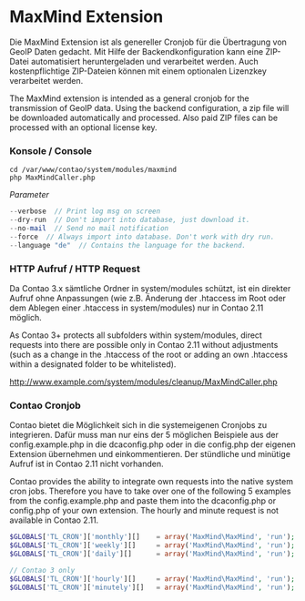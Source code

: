 MaxMind Extension
=================

Die MaxMind Extension ist als genereller Cronjob für die Übertragung von GeoIP Daten gedacht. Mit Hilfe der Backendkonfiguration kann eine ZIP-Datei automatisiert heruntergeladen und verarbeitet werden. Auch kostenpflichtige ZIP-Dateien können mit einem optionalen Lizenzkey verarbeitet werden.

The MaxMind extension is intended as a general cronjob for the transmission of GeoIP data. Using the backend configuration, a zip file will be downloaded automatically and processed. Also paid ZIP files can be processed with an optional license key.


### Konsole / Console

```
cd /var/www/contao/system/modules/maxmind
php MaxMindCaller.php
```

*Parameter*

```php
--verbose  // Print log msg on screen
--dry-run  // Don't import into database, just download it.
--no-mail  // Send no mail notification
--force  // Always import into database. Don't work with dry run.
--language "de"  // Contains the language for the backend.
```


### HTTP Aufruf / HTTP Request

Da Contao 3.x sämtliche Ordner in system/modules schützt, ist ein direkter Aufruf ohne Anpassungen (wie z.B. Änderung der .htaccess im Root oder dem Ablegen einer .htaccess in system/modules) nur in Contao 2.11 möglich.

As Contao 3+ protects all subfolders within system/modules, direct requests into there are possible only in Contao 2.11 without adjustments (such as a change in the .htaccess of the root or adding an own .htaccess within a designated folder to be whitelisted).

http://www.example.com/system/modules/cleanup/MaxMindCaller.php


### Contao Cronjob

Contao bietet die Möglichkeit sich in die systemeigenen Cronjobs zu integrieren. Dafür muss man nur eins der 5 möglichen Beispiele aus der config.example.php in die dcaconfig.php oder in die config.php der eigenen Extension übernehmen und einkommentieren. Der stündliche und minütige Aufruf ist in Contao 2.11 nicht vorhanden.

Contao provides the ability to integrate own requests into the native system cron jobs. Therefore you have to take over one of the following 5 examples from the config.example.php and paste them into the dcaconfig.php or config.php of your own extension. The hourly and minute request is not available in Contao 2.11.

```php
$GLOBALS['TL_CRON']['monthly'][]    = array('MaxMind\MaxMind', 'run');
$GLOBALS['TL_CRON']['weekly'][]     = array('MaxMind\MaxMind', 'run');
$GLOBALS['TL_CRON']['daily'][]      = array('MaxMind\MaxMind', 'run');

// Contao 3 only
$GLOBALS['TL_CRON']['hourly'][]     = array('MaxMind\MaxMind', 'run');
$GLOBALS['TL_CRON']['minutely'][]   = array('MaxMind\MaxMind', 'run');
```